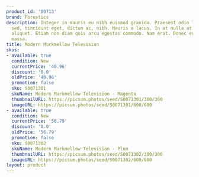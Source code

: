```yaml
---
product_id: '00713'
brand: Forestics
description: Integer in mauris eu nibh euismod gravida. Praesent odio ligula, dapibus
  sed, tincidunt eget, dictum ac, nibh. Mauris a lacus. In at nulla at nisl condimentum
  aliquet. Etiam non diam quis arcu egestas commodo. Nam erat. Donec euismod vestibulum
  massa.
title: Modern Murkmellow Television
skus:
- available: true
  condition: New
  currentPrice: '40.96'
  discount: '0.0'
  oldPrice: '40.96'
  promotion: false
  sku: S0071301
  skuName: Modern Murkmellow Television - Magenta
  thumbnailURL: https://picsum.photos/seed/S0071301/300/300
  imageURL: https://picsum.photos/seed/S0071301/600/600
- available: true
  condition: New
  currentPrice: '56.79'
  discount: '0.0'
  oldPrice: '56.79'
  promotion: false
  sku: S0071302
  skuName: Modern Murkmellow Television - Plum
  thumbnailURL: https://picsum.photos/seed/S0071302/300/300
  imageURL: https://picsum.photos/seed/S0071302/600/600
layout: product
---
```


